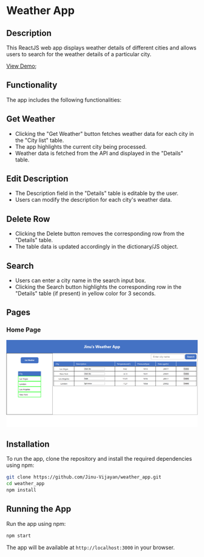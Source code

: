 # Weather App

## Description

This ReactJS web app displays weather details of different cities and allows users to search for the weather details of a particular city.

[View Demo](https://serene-peony-439364.netlify.app/);

## Functionality

The app includes the following functionalities:

## Get Weather

- Clicking the "Get Weather" button fetches weather data for each city in the "City list" table.
- The app highlights the current city being processed.
- Weather data is fetched from the API and displayed in the "Details" table.

## Edit Description

- The Description field in the "Details" table is editable by the user.
- Users can modify the description for each city's weather data.

## Delete Row

- Clicking the Delete button removes the corresponding row from the "Details" table.
- The table data is updated accordingly in the dictionary/JS object.

## Search

- Users can enter a city name in the search input box.
- Clicking the Search button highlights the corresponding row in the "Details" table (if present) in yellow color for 3 seconds.

## Pages

### Home Page

![home page images](./assets/images/screenShots/homePage.png)

## Installation

To run the app, clone the repository and install the required dependencies using npm:

```bash
git clone https://github.com/Jinu-Vijayan/weather_app.git
cd weather_app
npm install
```

## Running the App

Run the app using npm:

```bash
npm start
```

The app will be available at `http://localhost:3000` in your browser.